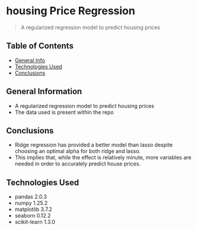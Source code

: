 # housing Price Regression
> A regularized regression model to predict housing prices


## Table of Contents
* [General Info](#general-information)
* [Technologies Used](#technologies-used)
* [Conclusions](#conclusions)

<!-- You can include any other section that is pertinent to your problem -->

## General Information
- A regularized regression model to predict housing prices
- The data used is present within the repo

<!-- You don't have to answer all the questions - just the ones relevant to your project. -->

## Conclusions
- Ridge regression has provided a better model than lasso despite choosing an optimal alpha for both ridge and lasso.
- This implies that, while the effect is relatively minute, more variables are needed in order to accurately predict house prices.

<!-- You don't have to answer all the questions - just the ones relevant to your project. -->


## Technologies Used
- pandas 2.0.3
- numpy 1.25.2
- matplotlib 3.7.2
- seaborn 0.12.2
- scikit-learn 1.3.0

<!-- As the libraries versions keep on changing, it is recommended to mention the version of library used in this project -->